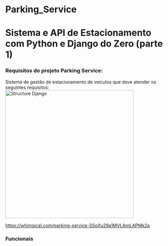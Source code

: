 ﻿# Parking_Service
# **Sistema e API de Estacionamento com Python e Django do Zero (parte 1)**

### Requisitos do projeto **Parking Service**:

Sistema de gestão de estacionamento de veículos que deve atender os seguintes requisitos:
<img src="https://github.com/user-attachments/assets/5c77599b-859a-41bd-8bb2-646b8674ea15" width="400" alt="Structure Django" />



https://whimsical.com/parking-service-SSoifu29a1MVLAmLAPMk2a

### Funcionais
